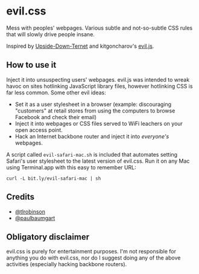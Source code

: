 evil.css
========

Mess with peoples' webpages. Various subtle and not-so-subtle CSS rules that will slowly drive people insane.

Inspired by [Upside-Down-Ternet](http://www.ex-parrot.com/pete/upside-down-ternet.html) and kitgoncharov's [evil.js](https://github.com/kitgoncharov/evil.js/tree/).

How to use it
-------------

Inject it into unsuspecting users' webpages. evil.js was intended to wreak havoc on sites hotlinking JavaScript library files, however hotlinking CSS is far less common. Some other evil ideas:

* Set it as a user stylesheet in a browser (example: discouraging "customers" at retail stores from using the computers to browse Facebook and check their email)
* Inject it into webpages or CSS files served to WiFi leachers on your open access point.
* Hack an Internet backbone router and inject it into _everyone's_ webpages.

A script called `evil-safari-mac.sh` is included that automates setting Safari's user stylesheet to the latest version of evil.css. Run it on any Mac using Terminal.app with this easy to remember URL:

    curl -L bit.ly/evil-safari-mac | sh

Credits
-------

* [@tlrobinson](https://twitter.com/tlrobinson)
* [@paulbaumgart](https://twitter.com/paulbaumgart)

Obligatory disclaimer
---------------------

evil.css is purely for entertainment purposes. I'm not responsible for anything you do with evil.css, nor do I suggest doing any of the above activities (especially hacking backbone routers).
